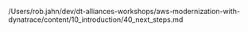 /Users/rob.jahn/dev/dt-alliances-workshops/aws-modernization-with-dynatrace/content/10_introduction/40_next_steps.md